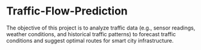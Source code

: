 # Traffic-Flow-Prediction
The objective of this project is to analyze traffic data (e.g., sensor readings, weather conditions, and historical traffic patterns) to forecast traffic conditions and suggest optimal routes for smart city infrastructure.
